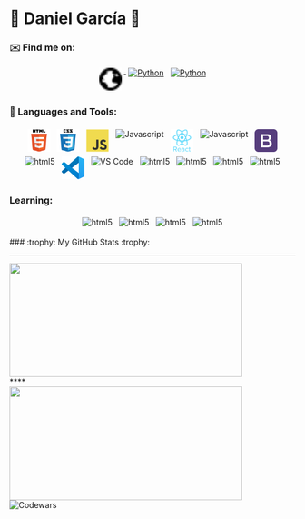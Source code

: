 # :jigsaw: Daniel García :jigsaw: 




### ✉️ Find me on:


<p align="center">
 <a href="https://github.com/danieldaga/" target="_blank" rel="noopener noreferrer"> <img src="https://raw.githubusercontent.com/iconic/open-iconic/master/svg/globe.svg" alt="P" height="40" style="vertical-align:top; margin:4px"> </a>
 <a href="https://www.linkedin.com/in/daniel-garc%C3%ADa-rodr%C3%ADguez-71548948" target="_blank" rel="noopener noreferrer"> <img src="https://brand.linkedin.com/content/dam/me/business/en-us/amp/brand-site/v2/bg/LI-Bug.svg.original.svg" alt="Python" height="40" style="vertical-align:top; margin:4px"></a>
 <a href="mailto:dagarodriguez93@gmail.com"> <img src="https://upload.wikimedia.org/wikipedia/commons/thumb/7/7e/Gmail_icon_%282020%29.svg/400px-Gmail_icon_%282020%29.svg.png" alt="Python" height="40" style="vertical-align:top; margin:4px"></a>
</p>

###  🧰 Languages and Tools:
<p align="center">
<img src="https://raw.githubusercontent.com/devicons/devicon/master/icons/html5/html5-original-wordmark.svg" alt="html5" height="40" style="vertical-align:top; margin:4px">
  <img src="https://raw.githubusercontent.com/devicons/devicon/master/icons/css3/css3-original-wordmark.svg" alt="css" height="40" style="vertical-align:top; margin:4px">
  <img src="https://raw.githubusercontent.com/devicons/devicon/master/icons/javascript/javascript-original.svg" alt="Javascript" height="40" style="vertical-align:top; margin:4px">
<img src="https://camo.githubusercontent.com/0f0e91d7aad793866780e54bf596ca6b0446b9a73cc73451206bb96f4a3836fe/68747470733a2f2f6e6f7469636f6e2d7374617469632e74616d6d6f6c6f2e636f6d2f6467676763726b78712f696d6167652f75706c6f61642f76313536363931333435372f6e6f7469636f6e2f6568346430646e6963346e316e657468336675692e706e67" alt="Javascript" height="40" style="vertical-align:top; margin:4px">
 <img src="https://raw.githubusercontent.com/devicons/devicon/master/icons/react/react-original-wordmark.svg" alt="Javascript" height="40" style="vertical-align:top; margin:4px">
  <img src="https://camo.githubusercontent.com/fbfcb9e3dc648adc93bef37c718db16c52f617ad055a26de6dc3c21865c3321d/68747470733a2f2f7777772e766563746f726c6f676f2e7a6f6e652f6c6f676f732f6769742d73636d2f6769742d73636d2d69636f6e2e737667" alt="Javascript" height="40" style="vertical-align:top; margin:4px">
 <img src="https://raw.githubusercontent.com/github/explore/80688e429a7d4ef2fca1e82350fe8e3517d3494d/topics/bootstrap/bootstrap.png" alt="html5" height="40" style="vertical-align:top; margin:4px">
 <img src="https://camo.githubusercontent.com/d20181791a7d3716b202e8c3549c20cd5d435bb6bbb2556fbcf99f7841f48d5e/68747470733a2f2f63646e2d69636f6e732d706e672e666c617469636f6e2e636f6d2f3531322f353936382f353936383836362e706e67" alt="html5" height="40" style="vertical-align:top; margin:4px">
<img src="https://raw.githubusercontent.com/github/explore/80688e429a7d4ef2fca1e82350fe8e3517d3494d/topics/visual-studio-code/visual-studio-code.png" alt="VS Code" height="40" style="vertical-align:top; margin:4px">
<img src="https://www.adobe.com/content/dam/acom/one-console/icons_rebrand/ps_appicon.svg" alt="VS Code" height="40" style="vertical-align:top; margin:4px">
 <img src="https://www.adobe.com/content/dam/shared/images/product-icons/svg/illustrator.svg" alt="html5" height="40" style="vertical-align:top; margin:4px">
 <img src="https://cdn-icons-png.flaticon.com/512/518/518713.png" alt="html5" height="40" style="vertical-align:top; margin:4px">
 <img src="https://cdn.arduino.cc/header-footer/prod/assets/headerLogo-arduino.svg" alt="html5" color="#fff" height="40" width="40" style="vertical-align:top; margin:4px">
 <img src="https://camo.githubusercontent.com/93b32389bf746009ca2370de7fe06c3b5146f4c99d99df65994f9ced0ba41685/68747470733a2f2f7777772e766563746f726c6f676f2e7a6f6e652f6c6f676f732f676574706f73746d616e2f676574706f73746d616e2d69636f6e2e737667" alt="html5" color="#fff" height="40" width="40" style="vertical-align:top; margin:4px">

### Learning:

<p align="center">
 <img a src="https://camo.githubusercontent.com/03b343ee0b98b7c4b8d5533a75c2c4d593f6141e2df042ee2001ab9905ad8ebb/68747470733a2f2f6e6f7469636f6e2d7374617469632e74616d6d6f6c6f2e636f6d2f6467676763726b78712f696d6167652f75706c6f61642f76313536363535373236342f6e6f7469636f6e2f65796876626d6838326e68646f79646c346a32612e706e67" alt="html5" color="#fff" height="40" width="40" style="vertical-align:top; margin:4px">
 <img src="https://firebase.google.com/static/downloads/brand-guidelines/PNG/logo-logomark.png?hl=es-419" alt="html5" color="#fff" height="40" width="40" style="vertical-align:top; margin:4px">
 <img src="https://camo.githubusercontent.com/4854a9b101b22bdb9c494ec5c8b20b9c973f57a49fd61d81baf9072d600a95b3/68747470733a2f2f6e6f7469636f6e2d7374617469632e74616d6d6f6c6f2e636f6d2f6467676763726b78712f696d6167652f75706c6f61642f76313536363739313630392f6e6f7469636f6e2f6e656e3179313167617a657168656a77376e6d312e706e67" alt="html5" color="#fff" height="40" width="40" style="vertical-align:top; margin:4px">
  <img src="https://camo.githubusercontent.com/1b938a8770774c11ebdf27c1c371d173a48c6f0504cc224a8a6b47d5a8a332ac/68747470733a2f2f7777772e766563746f726c6f676f2e7a6f6e652f6c6f676f732f6d6f6e676f64622f6d6f6e676f64622d69636f6e2e737667" alt="html5" color="#fff" height="40" width="40" style="vertical-align:top; margin:4px">
</p>
### :trophy: My GitHub Stats :trophy:
<hr>
<div style="display: flex; flex-direction: row;">
 <img class="img" style="height:200px; width:410px" src="https://github-readme-stats.vercel.app/api?username=danieldaga&show_icons=true&theme=radical" />
</div>****
<div style="display: flex; flex-direction: row;">
 <img class="img" style="height:200px; width:410px" src="https://github-readme-stats.vercel.app/api/top-langs/?username=danieldaga&layout=compact&theme=radical" />
</div>

<img src="https://www.codewars.com/users/danieldaga/badges/large" alt="Codewars"/>
